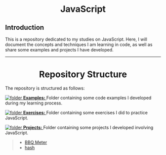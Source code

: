 <h1 align="center">JavaScript</h1>

## Introduction

This is a repository dedicated to my studies on JavaScript. Here, I will document the concepts and techniques I am learning in code, as well as share some examples and projects I have developed.

---

<h1 align="center">Repository Structure</h1>

The repository is structured as follows:

[![folder](https://user-images.githubusercontent.com/115679546/236650193-85814478-2f0a-45da-94c1-974b348f0ba6.png) **Examples:** ](https://github.com/LeoAnders/JavaScript/tree/main/Examples)Folder containing some code examples I developed during my learning process.

[![folder](https://user-images.githubusercontent.com/115679546/236650193-85814478-2f0a-45da-94c1-974b348f0ba6.png) **Exercises:** ](https://github.com/LeoAnders/JavaScript/tree/main/Exercices)Folder containing some exercises I did to practice JavaScript.

[![folder](https://user-images.githubusercontent.com/115679546/236650193-85814478-2f0a-45da-94c1-974b348f0ba6.png) **Projects:** ](https://github.com/LeoAnders/JavaScript/tree/main/Projects)Folder containing some projects I developed involving JavaScript.

> - [BBQ Meter ](https://github.com/LeoAnders/JavaScript/tree/main/Projects/Churrascometro)
> - [hash](https://github.com/LeoAnders/JavaScript/tree/main/Projects/JogoDaVelha)
